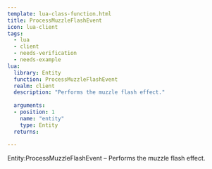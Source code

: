 ```yaml
---
template: lua-class-function.html
title: ProcessMuzzleFlashEvent
icon: lua-client
tags:
  - lua
  - client
  - needs-verification
  - needs-example
lua:
  library: Entity
  function: ProcessMuzzleFlashEvent
  realm: client
  description: "Performs the muzzle flash effect."
  
  arguments:
  - position: 1
    name: "entity"
    type: Entity
  returns:
    
---
```


<div class="lua__search__keywords">
Entity:ProcessMuzzleFlashEvent &#x2013; Performs the muzzle flash effect.
</div>
